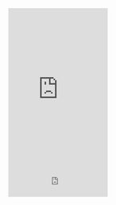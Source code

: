 <!-- BEGIN CBOX - www.cbox.ws - v001 -->
<div id="cboxdiv" style="text-align: center; line-height: 0">
<div><iframe frameborder="0" width="200" height="305" src="http://www4.cbox.ws/box/?boxid=3859882&amp;boxtag=9d50jj&amp;sec=main" marginheight="2" marginwidth="2" scrolling="auto" allowtransparency="yes" name="cboxmain" style="border: 0px solid;" id="cboxmain"></iframe></div>
<div><iframe frameborder="0" width="200" height="75" src="http://www4.cbox.ws/box/?boxid=3859882&amp;boxtag=9d50jj&amp;sec=form" marginheight="2" marginwidth="2" scrolling="no" allowtransparency="yes" name="cboxform" style="border: 0px solid;border-top:0px" id="cboxform"></iframe></div>
</div>
<!-- END CBOX -->
